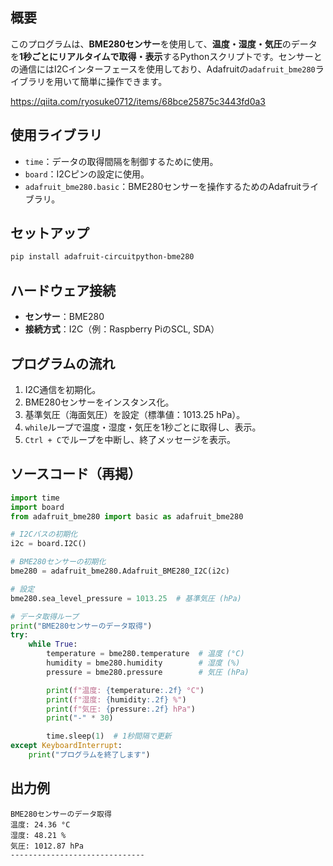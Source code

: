 
##  概要

このプログラムは、**BME280センサー**を使用して、**温度・湿度・気圧**のデータを**1秒ごとにリアルタイムで取得・表示**するPythonスクリプトです。センサーとの通信にはI2Cインターフェースを使用しており、Adafruitの`adafruit_bme280`ライブラリを用いて簡単に操作できます。

https://qiita.com/ryosuke0712/items/68bce25875c3443fd0a3

##  使用ライブラリ

* `time`：データの取得間隔を制御するために使用。
* `board`：I2Cピンの設定に使用。
* `adafruit_bme280.basic`：BME280センサーを操作するためのAdafruitライブラリ。

##  セットアップ

```bash
pip install adafruit-circuitpython-bme280
```

##  ハードウェア接続

* **センサー**：BME280
* **接続方式**：I2C（例：Raspberry PiのSCL, SDA）

##  プログラムの流れ

1. I2C通信を初期化。
2. BME280センサーをインスタンス化。
3. 基準気圧（海面気圧）を設定（標準値：1013.25 hPa）。
4. `while`ループで温度・湿度・気圧を1秒ごとに取得し、表示。
5. `Ctrl + C`でループを中断し、終了メッセージを表示。

##  ソースコード（再掲）

```python
import time
import board
from adafruit_bme280 import basic as adafruit_bme280

# I2Cバスの初期化
i2c = board.I2C()

# BME280センサーの初期化
bme280 = adafruit_bme280.Adafruit_BME280_I2C(i2c)

# 設定
bme280.sea_level_pressure = 1013.25  # 基準気圧 (hPa)

# データ取得ループ
print("BME280センサーのデータ取得")
try:
    while True:
        temperature = bme280.temperature  # 温度 (°C)
        humidity = bme280.humidity        # 湿度 (%)
        pressure = bme280.pressure        # 気圧 (hPa)

        print(f"温度: {temperature:.2f} °C")
        print(f"湿度: {humidity:.2f} %")
        print(f"気圧: {pressure:.2f} hPa")
        print("-" * 30)

        time.sleep(1)  # 1秒間隔で更新
except KeyboardInterrupt:
    print("プログラムを終了します")
```

##  出力例

```
BME280センサーのデータ取得
温度: 24.36 °C
湿度: 48.21 %
気圧: 1012.87 hPa
------------------------------
```


